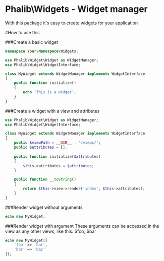 Phalib\Widgets - Widget manager
===

With this package it's easy to create widgets for your application

#How to use this

###Create a basic widget
```php
namespace Your\Namespace\Widgets;

use Phalib\Widget\Widget as WidgetManager;
use Phalib\Widget\WidgetInterface;

class MyWidget extends WidgetManager implements WidgetInterface
{
    public function initialize()
    {
        echo 'This is a widget';
    }
}
```

###Create a widget with a view and attributes
```php
use Phalib\Widget\Widget as WidgetManager;
use Phalib\Widget\WidgetInterface;

class MyWidget extends WidgetManager implements WidgetInterface
{
    public $viewPath = __DIR__ . '/views/';
    public $attributes = [];
    
    public function initialize($attributes)
    {
        $this->attributes = $attributes;
    }

    public function __toString()
    {
        return $this->view->render('index', $this->attributes);
    }
}
```

###Render widget without arguments
```php
echo new MyWidget;
```

###Render widget with argument
These arguments can be accessed in the view as any other views, like this: $foo, $bar
```php
echo new MyWidget([
    'foo' => 'bar',
    'bar' => 'baz'
]);
```
